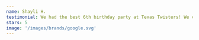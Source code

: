 ```yaml
---
name: Shayli H.
testimonial: We had the best 6th birthday party at Texas Twisters! We could not be happier with our experience, and we would highly encourage everyone to book a party here!
stars: 5
image: '/images/brands/google.svg'
---
```

